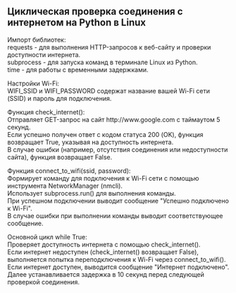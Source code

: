 <h2>Циклическая проверка соединения с интернетом на Python в Linux</h2>

<p>
  Импорт библиотек: <br>
  requests - для выполнения HTTP-запросов к веб-сайту и проверки доступности интернета.<br>
  subprocess - для запуска команд в терминале Linux из Python.<br>
  time - для работы с временными задержками.
</p>
<p>
  Настройки Wi-Fi:<br>
  WIFI_SSID и WIFI_PASSWORD содержат название вашей Wi-Fi сети (SSID) и пароль для подключения.
</p>
<p>
  Функция check_internet():<br>
  Отправляет GET-запрос на сайт http://www.google.com с таймаутом 5 секунд.<br>
  Если успешно получен ответ с кодом статуса 200 (OK), функция возвращает True, указывая на доступность интернета.<br>
  В случае ошибки (например, отсутствия соединения или недоступности сайта), функция возвращает False.
</p>
<p>
  Функция connect_to_wifi(ssid, password):<br>
  Формирует команду для подключения к Wi-Fi сети с помощью инструмента NetworkManager (nmcli).<br>
  Использует subprocess.run() для выполнения команды.<br>
  При успешном подключении выводит сообщение "Успешно подключено к Wi-Fi".<br>
  В случае ошибки при выполнении команды выводит соответствующее сообщение.
</p>
<p>
  Основной цикл while True:<br>
  Проверяет доступность интернета с помощью check_internet().<br>
  Если интернет недоступен (check_internet() возвращает False), выполняется попытка переподключения к Wi-Fi через connect_to_wifi().<br>
  Если интернет доступен, выводится сообщение "Интернет подключено".<br>
  Далее устанавливается задержка в 10 секунд перед следующей проверкой соединения.
</p>




